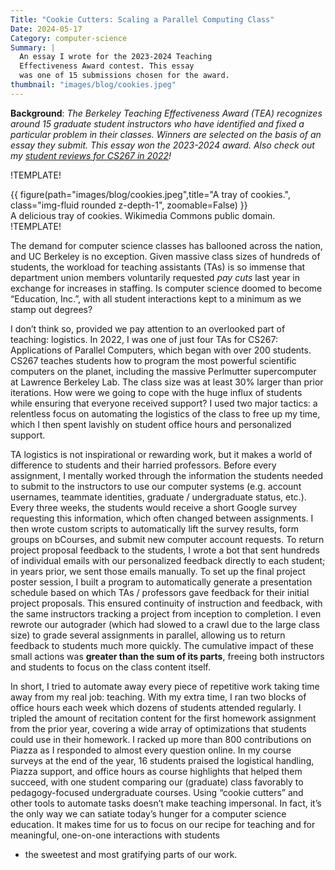 ```yaml
---
Title: "Cookie Cutters: Scaling a Parallel Computing Class"
Date: 2024-05-17
Category: computer-science 
Summary: |
  An essay I wrote for the 2023-2024 Teaching
  Effectiveness Award contest. This essay
  was one of 15 submissions chosen for the award. 
thumbnail: "images/blog/cookies.jpeg" 
---
```


**Background**: 
*The Berkeley Teaching Effectiveness Award (TEA)
recognizes around 15 graduate
student instructors who have identified and 
fixed a particular problem in their classes. 
Winners are selected on the basis of an essay
they submit.
This essay won the 2023-2024 award. 
Also check out
my [student reviews for CS267 in 2022]({static}/pdf/teaching_reviews/reviews_berkeley.pdf)!* 


!TEMPLATE!
<div class="row">
    <div class="col-2">
    </div>
        <div class="col-8 card border-0 bg-white p-1 mb-3">
        {{ figure(path="images/blog/cookies.jpeg",title="A tray of cookies.", class="img-fluid rounded z-depth-1", zoomable=False) }}
        <div class="caption">
        A delicious tray of cookies. Wikimedia
        Commons public domain.
        </div>
</div>
<div class="col-2">
</div>
</div>
!TEMPLATE!


The demand for computer science classes has 
ballooned across the nation, and UC Berkeley 
is no exception. Given massive class sizes 
of hundreds of students, the workload 
for teaching assistants (TAs) is so immense 
that department union members 
voluntarily requested *pay cuts* last year 
in exchange for increases in staffing. 
Is computer science doomed to become 
“Education, Inc.”, with all student 
interactions kept to a minimum as we 
stamp out degrees?

I don’t think so, provided we pay attention to 
an overlooked part of teaching: logistics. 
In 2022, I was one of just four TAs for 
CS267: Applications of Parallel Computers, 
which began with over 200 students. 
CS267 teaches students how to program 
the most powerful scientific computers on 
the planet, including the massive 
Perlmutter supercomputer at Lawrence 
Berkeley Lab. The class size was at least 
30% larger than prior iterations. How were 
we going to cope with the huge influx 
of students while ensuring that 
everyone received support? I used two 
major tactics: a relentless focus on 
automating the logistics of the class to 
free up my time, which I then spent lavishly 
on student office hours and 
personalized support. 

TA logistics is not inspirational or rewarding 
work, but it makes a world of difference to 
students and their harried professors. Before 
every assignment, I mentally worked through the 
information the students needed to submit to the 
instructors to use our computer systems (e.g. account 
usernames, teammate identities, graduate / undergraduate status, etc.). 
Every three weeks, the students would receive a 
short Google survey requesting this information, which 
often changed between assignments. I then wrote 
custom scripts to automatically lift the survey 
results, form groups on bCourses, and submit new 
computer account requests. To return project 
proposal feedback to the students, I wrote a 
bot that sent hundreds of individual emails with 
our personalized feedback directly to each student; 
in years prior, we sent those emails manually. To 
set up the final project poster session, I built 
a program to automatically generate a presentation 
schedule based on which TAs / professors gave 
feedback for their initial project proposals. This 
ensured continuity of instruction and feedback, with 
the same instructors tracking a project from inception 
to completion. I even rewrote our autograder (which 
had slowed to a crawl due to the large class size) to 
grade several assignments in parallel, allowing us 
to return feedback to students much more quickly. 
The cumulative impact of these small actions was 
**greater than the sum of its parts**, freeing 
both instructors and students to focus on the class content itself.

In short, I tried to automate away every piece of 
repetitive work taking time away from my real job: 
teaching. With my extra time, I ran two blocks 
of office hours each week which dozens of students 
attended regularly. I tripled the amount of 
recitation content for the first homework assignment from 
the prior year, covering a wide array of optimizations 
that students could use in their homework. I racked 
up more than 800 contributions on Piazza as I 
responded to almost every question online. In my 
course surveys at the end of the year, 16 students 
praised the logistical handling, Piazza support, and 
office hours as course highlights that helped them 
succeed, with one student comparing our (graduate) 
class favorably to pedagogy-focused undergraduate 
courses. Using “cookie cutters” and other tools to 
automate tasks doesn’t make teaching impersonal. 
In fact, it’s the only way we can satiate today’s hunger 
for a computer science education. It makes time for us 
to focus on our recipe for teaching and for 
meaningful, one-on-one interactions with students 
- the sweetest and most gratifying parts of our work.


